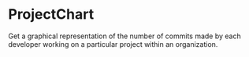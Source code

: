 # ProjectChart
Get a graphical representation of the number of commits made by each developer working on a particular project within an organization.
